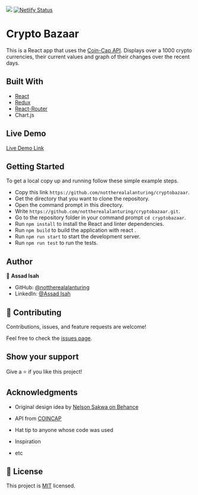 ![](https://img.shields.io/badge/Microverse-blueviolet)
[![Netlify Status](https://api.netlify.com/api/v1/badges/e0f14414-e46b-4264-85f4-02a55abbb7e4/deploy-status)](https://app.netlify.com/sites/remarkable-cupcake-36a101/deploys)

# Crypto Bazaar

This is a React app that uses the [Coin-Cap API](https://docs.coincap.io/). Displays over a 1000 crypto currencies, their current values and graph of their changes over the recent days.

## Built With

- [React](https://reactjs.org/)
- [Redux](https://redux.js.org/)
- [React-Router](https://reactrouter.com/)
- Chart.js

## Live Demo

[Live Demo Link](https://cryptobazaar.netlify.app/)

## Getting Started

To get a local copy up and running follow these simple example steps.

- Copy this link `https://github.com/nottherealalanturing/cryptobazaar`.
- Get the directory that you want to clone the repository.
- Open the command prompt in this directory.
- Write `https://github.com/nottherealalanturing/cryptobazaar.git`.
- Go to the repository folder in your command prompt `cd cryptobazaar`.
- Run `npm install` to install the React and linter dependencies.
- Run `npm build` to build the application with react .
- Run `npm run start` to start the development server.
- Run `npm run test` to run the tests.

## Author

👤 **Assad Isah**

- GitHub: [@nottherealalanturing](https://github.com/nottherealalanturing)
- LinkedIn: [@Assad Isah](https://www.linkedin.com/in/assadisah)

## 🤝 Contributing

Contributions, issues, and feature requests are welcome!

Feel free to check the [issues page](../../issues/).

## Show your support

Give a ⭐️ if you like this project!

## Acknowledgments

- Original design idea by [Nelson Sakwa on Behance](<https://www.behance.net/gallery/31579789/Ballhead-App-(Free-PSDs)>)
- API from [COINCAP](https://docs.coincap.io/)

- Hat tip to anyone whose code was used
- Inspiration
- etc

## 📝 License

This project is [MIT](./MIT.md) licensed.
